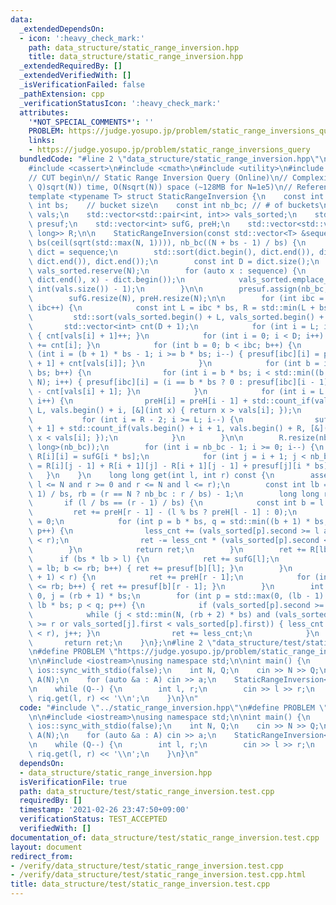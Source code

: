 ```yaml
---
data:
  _extendedDependsOn:
  - icon: ':heavy_check_mark:'
    path: data_structure/static_range_inversion.hpp
    title: data_structure/static_range_inversion.hpp
  _extendedRequiredBy: []
  _extendedVerifiedWith: []
  _isVerificationFailed: false
  _pathExtension: cpp
  _verificationStatusIcon: ':heavy_check_mark:'
  attributes:
    '*NOT_SPECIAL_COMMENTS*': ''
    PROBLEM: https://judge.yosupo.jp/problem/static_range_inversions_query
    links:
    - https://judge.yosupo.jp/problem/static_range_inversions_query
  bundledCode: "#line 2 \"data_structure/static_range_inversion.hpp\"\n#include <algorithm>\n\
    #include <cassert>\n#include <cmath>\n#include <utility>\n#include <vector>\n\n\
    // CUT begin\n// Static Range Inversion Query (Online)\n// Complexity: O((N +\
    \ Q)sqrt(N)) time, O(Nsqrt(N)) space (~128MB for N=1e5)\n// Reference: <https://stackoverflow.com/questions/21763392/counting-inversions-in-ranges>\n\
    template <typename T> struct StaticRangeInversion {\n    const int N;\n    const\
    \ int bs;    // bucket size\n    const int nb_bc; // # of buckets\n    std::vector<int>\
    \ vals;\n    std::vector<std::pair<int, int>> vals_sorted;\n    std::vector<std::vector<int>>\
    \ presuf;\n    std::vector<int> sufG, preH;\n    std::vector<std::vector<long\
    \ long>> R;\n\n    StaticRangeInversion(const std::vector<T> &sequence) : N(sequence.size()),\
    \ bs(ceil(sqrt(std::max(N, 1)))), nb_bc((N + bs - 1) / bs) {\n        std::vector<T>\
    \ dict = sequence;\n        std::sort(dict.begin(), dict.end()), dict.erase(std::unique(dict.begin(),\
    \ dict.end()), dict.end());\n        const int D = dict.size();\n        vals.reserve(N),\
    \ vals_sorted.reserve(N);\n        for (auto x : sequence) {\n            vals.emplace_back(std::lower_bound(dict.begin(),\
    \ dict.end(), x) - dict.begin());\n            vals_sorted.emplace_back(vals.back(),\
    \ int(vals.size()) - 1);\n        }\n\n        presuf.assign(nb_bc, std::vector<int>(N));\n\
    \        sufG.resize(N), preH.resize(N);\n\n        for (int ibc = 0; ibc < nb_bc;\
    \ ibc++) {\n            const int L = ibc * bs, R = std::min(L + bs, N);\n   \
    \         std::sort(vals_sorted.begin() + L, vals_sorted.begin() + R);\n     \
    \       std::vector<int> cnt(D + 1);\n            for (int i = L; i < R; i++)\
    \ { cnt[vals[i] + 1]++; }\n            for (int i = 0; i < D; i++) { cnt[i + 1]\
    \ += cnt[i]; }\n            for (int b = 0; b < ibc; b++) {\n                for\
    \ (int i = (b + 1) * bs - 1; i >= b * bs; i--) { presuf[ibc][i] = presuf[ibc][i\
    \ + 1] + cnt[vals[i]]; }\n            }\n            for (int b = ibc + 1; b <\
    \ bs; b++) {\n                for (int i = b * bs; i < std::min((b + 1) * bs,\
    \ N); i++) { presuf[ibc][i] = (i == b * bs ? 0 : presuf[ibc][i - 1]) + cnt.back()\
    \ - cnt[vals[i] + 1]; }\n            }\n            for (int i = L + 1; i < R;\
    \ i++) {\n                preH[i] = preH[i - 1] + std::count_if(vals.begin() +\
    \ L, vals.begin() + i, [&](int x) { return x > vals[i]; });\n            }\n \
    \           for (int i = R - 2; i >= L; i--) {\n                sufG[i] = sufG[i\
    \ + 1] + std::count_if(vals.begin() + i + 1, vals.begin() + R, [&](int x) { return\
    \ x < vals[i]; });\n            }\n        }\n\n        R.resize(nb_bc, std::vector<long\
    \ long>(nb_bc));\n        for (int i = nb_bc - 1; i >= 0; i--) {\n           \
    \ R[i][i] = sufG[i * bs];\n            for (int j = i + 1; j < nb_bc; j++) { R[i][j]\
    \ = R[i][j - 1] + R[i + 1][j] - R[i + 1][j - 1] + presuf[j][i * bs]; }\n     \
    \   }\n    }\n    long long get(int l, int r) const {\n        assert(l >= 0 and\
    \ l <= N and r >= 0 and r <= N and l <= r);\n        const int lb = (l + bs -\
    \ 1) / bs, rb = (r == N ? nb_bc : r / bs) - 1;\n        long long ret = 0;\n \
    \       if (l / bs == (r - 1) / bs) {\n            const int b = l / bs;\n   \
    \         ret += preH[r - 1] - (l % bs ? preH[l - 1] : 0);\n            int less_cnt\
    \ = 0;\n            for (int p = b * bs, q = std::min((b + 1) * bs, N); p < q;\
    \ p++) {\n                less_cnt += (vals_sorted[p].second >= l and vals_sorted[p].second\
    \ < r);\n                ret -= less_cnt * (vals_sorted[p].second < l);\n    \
    \        }\n            return ret;\n        }\n        ret += R[lb][rb];\n  \
    \      if (bs * lb > l) {\n            ret += sufG[l];\n            for (int b\
    \ = lb; b <= rb; b++) { ret += presuf[b][l]; }\n        }\n        if (bs * (rb\
    \ + 1) < r) {\n            ret += preH[r - 1];\n            for (int b = lb; b\
    \ <= rb; b++) { ret += presuf[b][r - 1]; }\n        }\n        int less_cnt =\
    \ 0, j = (rb + 1) * bs;\n        for (int p = std::max(0, (lb - 1) * bs), q =\
    \ lb * bs; p < q; p++) {\n            if (vals_sorted[p].second >= l) {\n    \
    \            while (j < std::min(N, (rb + 2) * bs) and (vals_sorted[j].second\
    \ >= r or vals_sorted[j].first < vals_sorted[p].first)) { less_cnt += (vals_sorted[j].second\
    \ < r), j++; }\n                ret += less_cnt;\n            }\n        }\n \
    \       return ret;\n    }\n};\n#line 2 \"data_structure/test/static_range_inversion.test.cpp\"\
    \n#define PROBLEM \"https://judge.yosupo.jp/problem/static_range_inversions_query\"\
    \n\n#include <iostream>\nusing namespace std;\n\nint main() {\n    cin.tie(nullptr),\
    \ ios::sync_with_stdio(false);\n    int N, Q;\n    cin >> N >> Q;\n    vector<int>\
    \ A(N);\n    for (auto &a : A) cin >> a;\n    StaticRangeInversion<int> riq(A);\n\
    \n    while (Q--) {\n        int l, r;\n        cin >> l >> r;\n        cout <<\
    \ riq.get(l, r) << '\\n';\n    }\n}\n"
  code: "#include \"../static_range_inversion.hpp\"\n#define PROBLEM \"https://judge.yosupo.jp/problem/static_range_inversions_query\"\
    \n\n#include <iostream>\nusing namespace std;\n\nint main() {\n    cin.tie(nullptr),\
    \ ios::sync_with_stdio(false);\n    int N, Q;\n    cin >> N >> Q;\n    vector<int>\
    \ A(N);\n    for (auto &a : A) cin >> a;\n    StaticRangeInversion<int> riq(A);\n\
    \n    while (Q--) {\n        int l, r;\n        cin >> l >> r;\n        cout <<\
    \ riq.get(l, r) << '\\n';\n    }\n}\n"
  dependsOn:
  - data_structure/static_range_inversion.hpp
  isVerificationFile: true
  path: data_structure/test/static_range_inversion.test.cpp
  requiredBy: []
  timestamp: '2021-02-26 23:47:50+09:00'
  verificationStatus: TEST_ACCEPTED
  verifiedWith: []
documentation_of: data_structure/test/static_range_inversion.test.cpp
layout: document
redirect_from:
- /verify/data_structure/test/static_range_inversion.test.cpp
- /verify/data_structure/test/static_range_inversion.test.cpp.html
title: data_structure/test/static_range_inversion.test.cpp
---
```

